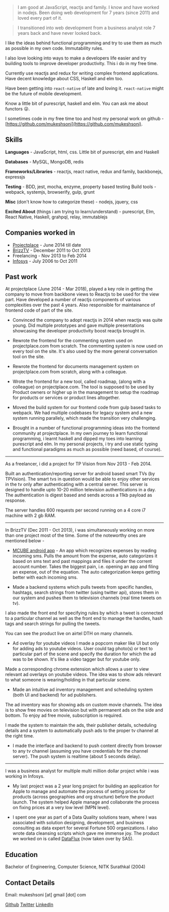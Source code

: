 > I am good at JavaScript, reactjs and family. I know and have worked in nodejs. Been doing web development for 7 years (since 2011) and loved every part of it.

> I transitioned into web development from a business analyst role 7 years back and have never looked back.

I like the ideas behind functional programming and try to use them as much as possible in my own code. Immutability rules.

I also love looking into ways to make a developers life easier and try building tools to improve developer productivity. This i do in my free time.

Currently use reactjs and redux for writing complex frontend applications. Have decent knowledge about CSS, Haskell and elm too.

Have been getting into `react-native` of late and loving it. `react-native` might be the future of mobile development.

Know a little bit of purescript, haskell and elm. You can ask me about functors 😜.

I sometimes code in my free time too and host my personal work on github - [https://github.com/mukeshsoni](https://github.com/mukeshsoni).

## Skills

**Languages** - JavaScript, html, css. Little bit of purescript, elm and Haskell

**Databases** - MySQL, MongoDB, redis

**Frameworks/Libraries** - reactjs, react native, redux and family, backbonejs, expressjs

**Testing** - BDD, jest, mocha, enzyme, property based testing
Build tools - webpack, systemjs, browserify, gulp, grunt

**Misc** (don't know how to categorize these) - nodejs, jquery, css

**Excited About** (things i am trying to learn/understand) - purescript, Elm, React Native, Haskell, grahpql, relay, immutablejs

## Companies worked in

* <a href='https://projectplace.com' target='_blank'>Projectplace</a> - June 2014 till date
* <a href='http://brizztv.com' target='_blank'>BrizzTV</a> - December 2011 to Oct 2013
* Freelancing - Nov 2013 to Feb 2014
* <a href='https://www.infosys.com' target='_blank'>Infosys</a> - July 2006 to Oct 2011

## Past work

At projectplace (June 2014 - Mar 2018), played a key role in getting the company to move from backbone views to Reactjs to be used for the view part. Have developed a number of reactjs components of various complexities over the past 4 years. Also responsible for maintainance of frontend code of part of the site.

* Convinced the company to adopt reactjs in 2014 when reactjs was quite young. Did multiple prototypes and gave multiple presentations showcasing the developer productivity boost reactjs brought in.

* Rewrote the frontend for the commenting system used on projectplace.com from scratch. The commenting system is now used on every tool on the site. It's also used by the more general conversation tool on the site.

* Rewrote the frontend for documents management system on projectplace.com from scratch, along with a colleague.

* Wrote the frontend for a new tool, called roadmap, (along with a colleague) on projectplace.com. The tool is supposed to be used by Product owners or higher up in the management to setup the roadmap for products or services or product lines altogether.

* Moved the build system for our frontend code from gulp based tasks to webpack. We had multiple codebases for legacy system and a new system running parallely, which made the transition very challenging.

* Brought in a number of functional programming ideas into the frontend community at projectplace. In my own journey to learn functional programming, i learnt haskell and dipped my toes into learning purescript and elm. In my personal projects, i try and use static typing and functional paradigms as much as possible (need based, of course).

---

As a freelancer, i did a project for TP Vision from Nov 2013 - Feb 2014.

Built an authentication/reporting server for android based smart TVs (by TPVision). The smart tvs in question would be able to enjoy other services in the tv only after authenticating with a central server. This server is designed to handle upto 10-20 million television authentications in a day. The authentication is digest based and sends across a 11kb payload as response.

The server handles 600 requests per second running on a 4 core i7 machine with 2 gb RAM.

---

In BrizzTV (Dec 2011 - Oct 2013), i was simultaneously working on more than one project most of the time. Some of the noteworthy ones are mentioned below -

* [MCUBE android app](https://play.google.com/store/apps/details?id=com.brizztv.mcube) - An app which recognizes expenses by reading incoming sms. Pulls the amount from the expense, auto categorizes it based on sms text and past mappings and files it under the corrent account number. Takes the biggest pain, i.e. opening an app and filing an expense, out of the equation. The auto categorization keeps getting better with each incoming sms.

* Made a backend systems which pulls tweets from specific handles, hashtags, search strings from twitter (using twitter api), stores them in our system and pushes them to television channels (real time tweets on tv).

I also made the front end for specifying rules by which a tweet is connected to a particular channel as well as the front end to manage the handles, hash tags and search strings for pulling the tweets.

You can see the product live on airtel DTH on many channels.

* Ad overlay for youtube videos
  I made a popcorn maker like UI but only for adding ads to youtube videos. User could tag photo(s) or text to particular part of the scene and specify the duration for which the ad was to be shown. It's like a video tagger but for youtube only.

Made a corresponding chrome extension which allows a user to view relevant ad overlays on youtube videos. The idea was to show ads relevant to what someone is wearing/holding in that particular scene.

* Made an intuitive ad inventory management and scheduling system (both UI and backend) for ad publishers.

The ad inventory was for showing ads on custom movie channels. The idea is to show free movies on television but with permanent ads on the side and bottom. To enjoy ad free movie, subscription is required.

I made the system to maintain the ads, their publisher details, scheduling details and a system to automatically push ads to the proper tv channel at the right time.

* I made the interface and backend to push content directly from browser to any tv channel (assuming you have credentials for the channel server). The push system is realtime (about 5 seconds delay).

---

I was a business analyst for multiple multi million dollar project while i was working in Infosys.

* My last project was a 2 year long project for building an application for Apple to manage and automate the process of setting prices for products (across geographies and org structure) before the product launch. The system helped Apple manage and collaborate the process on fixing prices at a very low level (MPN level).

* I spent one year as part of a Data Quality solutions team, where I was associated with solution designing, development, and business consulting as data expert for several Fortune 500 organizations. I also wrote data cleansing scripts which gave me immense joy. The product we worked on is called [DataFlux](http://support.sas.com/software/products/dataflux/) (now taken over by SAS).

## Education

Bachelor of Engineering, Computer Science, NITK Surathkal (2004)

## Contact Details

Email: mukeshsoni [at] gmail [dot] com

[Github](https://github.com/mukeshsoni "Some stuff on github")
[Twitter](https://twitter.com/mukeshsoni "Find me on twitter!")
[LinkedIn](http://www.linkedin.com/profile/view?id=12151475 "LinkedIn too, sigh :(")
